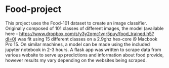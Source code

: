 # Food-project
This project uses the Food-101 dataset to create an image classifier. Originally composed of 101 classes of different images, the model (available here - https://www.dropbox.com/s/y3y2qmc1vqr5puy/food_trained.h5?dl=0) was fit using 15 different classes on a 2.9ghz hex-core i9 Macbook Pro 15. On similar machines, a model can be made using the included jupyter notebook in 2-3 hours. A flask app was written to scrape data from various website to serve up predictions and information about food provide, however results my vary depending on the websites being scraped.
